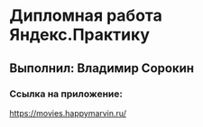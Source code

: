 # Дипломная работа Яндекс.Практику

## Выполнил: Владимир Сорокин

### Ссылка на приложение:

https://movies.happymarvin.ru/
